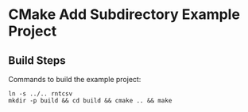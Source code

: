 CMake Add Subdirectory Example Project
======================================

Build Steps
-----------
Commands to build the example project:

    ln -s ../.. rntcsv
    mkdir -p build && cd build && cmake .. && make


